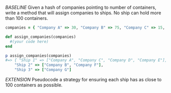 *BASELINE*
Given a hash of companies pointing to number of containers, write a method that will assign companies to ships. No ship can hold more than 100 containers.

```ruby
companies = { "Company A" => 30, "Company B" => 75, "Company C" => 15, "Company D" => 40, "Company E" => 4, "Company F" => 25, "Company G" => 35 }

def assign_companies(companies)
  #(your code here)
end

p assign_companies(companies)
#=> { "Ship 1" => ["Company A", "Company C", "Company D", "Company E"],
    "Ship 2" => ["Company B", "Company F"],
    "Ship 3" => ["Company G"]
```

*EXTENSION*
Pseudocode a strategy for ensuring each ship has as close to 100 containers as possible.
